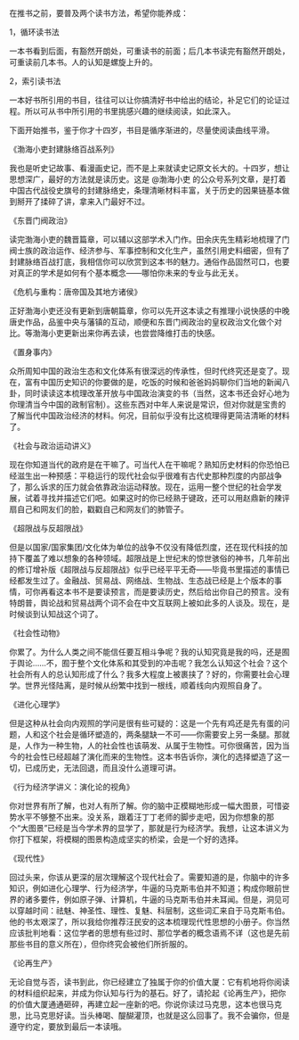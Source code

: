 在推书之前，要普及两个读书方法，希望你能养成：

1，循环读书法

一本书看到后面，有豁然开朗处，可重读书的前面；后几本书读完有豁然开朗处，可重读前几本书。人的认知是螺旋上升的。

2，索引读书法

一本好书所引用的书目，往往可以让你搞清好书中给出的结论，补足它们的论证过程。所以可从书中所引用的书里挑感兴趣的继续阅读，如此深入。



下面开始推书，鉴于你才十四岁，书目是循序渐进的，尽量使阅读曲线平滑。

《渤海小吏封建脉络百战系列》

我也是听史记故事、看漫画史记，而不是上来就读史记原文长大的。十四岁，想让思想深广，最好的方法就是读历史。这是 @渤海小吏 的公众号系列文章，是打着中国古代战役史旗号的封建脉络史，条理清晰材料丰富，关于历史的因果链基本做到掰开了揉碎了讲，拿来入门最好不过。



《东晋门阀政治》

读完渤海小吏的魏晋篇章，可以辅以这部学术入门作。田余庆先生精彩地梳理了门阀士族的政治运作、经济参与、军事控制和文化生产，虽然引用史料细密，但有了封建脉络百战打底，我相信你可以欣赏到这本书的魅力。通俗作品固然可口，也要对真正的学术是如何有个基本概念——哪怕你未来的专业与此无关。



《危机与重构：唐帝国及其地方诸侯》

正好渤海小吏还没有更新到唐朝篇章，你可以先开这本读之有推理小说快感的中晚唐史作品，品鉴中央与藩镇的互动，顺便和东晋门阀政治的皇权政治文化做个对比。等渤海小吏更新出来你再去读，也尝尝降维打击的快感。



《置身事内》

众所周知中国的政治生态和文化体系有很深远的传承性，但时代终究还是变了。现在，富有中国历史知识的你要做的是，吃饭的时候和爸爸妈妈聊你们当地的新闻八卦，同时读读这本梳理改革开放与中国政治演变的书（当然，这本书还会好心地为你理清当今中国的政制官制）。这些东西对中年人来说是常识，但对你就是宝贵的了解当代中国政治经济的材料。何况，目前似乎没有比这梳理得更简洁清晰的材料了。



《社会与政治运动讲义》

现在你知道当代的政府是在干嘛了。可当代人在干嘛呢？熟知历史材料的你恐怕已经滋生出一种预感：平稳运行的现代社会似乎很难有古代史那种烈度的内部战争了，那么诉求的压力就会依靠政治运动释放。现在，运用一整个世纪的社会学发展，试着寻找并描述它们吧。如果这时的你已经熟于键政，还可以用赵鼎新的辣评扇自己和网友们的脸，戳戳自己和网友们的肺管子。



《超限战与反超限战》

但是以国家/国家集团/文化体为单位的战争不仅没有降低烈度，还在现代科技的加持下覆盖了难以想象的各种领域。超限战是上世纪末的惊世骇俗的神书，几年前出的修订增补版《超限战与反超限战》似乎已经平平无奇——毕竟书里描述的事情已经都发生过了。金融战、贸易战、网络战、生物战、生态战已经是上个版本的事情，可你再看这本书不是要读预言，而是要读历史，然后给出你自己的预言。没有特朗普，舆论战和贸易战两个词不会在中文互联网上被如此多的人谈及。现在，是时候谈到认知战这个词了。



《社会性动物》

你累了。为什么人类之间不能信任要互相斗争呢？我的认知究竟是我的吗，还是囿于舆论……不，囿于整个文化体系和其受到的冲击呢？我怎么认知这个社会？这个社会所有人的总认知形成了什么？我多大程度上被裹挟了？好的，你需要社会心理学。世界光怪陆离，是时候从纷繁中找到一根线，顺着线向内观照自身了。



《进化心理学》

但是这种从社会向内观照的学问是很有些可疑的：这是一个先有鸡还是先有蛋的问题，人和这个社会是循环塑造的，两条腿缺一不可——你需要安上另一条腿。那就是，人作为一种生物，人的社会性也该萌发、从属于生物性。可你很痛苦，因为当今的社会性已经超越了演化而来的生物性。这本书告诉你，演化的选择塑造了这一切，已成历史，无法回退，而且没什么道理可讲。



《行为经济学讲义：演化论的视角》

你对世界有所了解，也对人有所了解。你的脑中正模糊地形成一幅大图景，可惜姿势水平不够整不出来。没关系，跟着汪丁丁老师的脚步走吧，因为你想象的那个“大图景”已经是当今学术界的显学了，那就是行为经济学。我想，让这本讲义为你打下框架，将模糊的图景构造成坚实的桥梁，会是一个好的选择。



《现代性》

回过头来，你该从更深的层次理解这个现代社会了。需要知道的是，你脑中的许多知识，例如进化心理学、行为经济学，牛逼的马克斯韦伯并不知道；构成你眼前世界的诸多要件，例如原子弹、计算机，牛逼的马克斯韦伯并未耳闻。但是，洞见可以穿越时间：祛魅、神圣性、理性、复魅、科层制，这些词汇来自于马克斯韦伯。他的书太艰深了，所以我给你推荐汪民安的这本梳理现代性思想的小册子。你当然应该批判地看：这位学者的思想有些过时、那位学者的概念语焉不详（这也是先前那些书目的意义所在），但你终究会被他们所折服的。



《论再生产》

无论自觉与否，读书到此，你已经建立了独属于你的价值大厦：它有机地将你阅读的材料组织起来，并成为你认知与行为的基石。好了，请抡起《论再生产》，把你的价值大厦通通砸碎，再建立起一座新的吧。你说你读过马克思，这本也很马克思，比马克思好读。当头棒喝、醍醐灌顶，也就是这么回事了。我不会骗你，但是遵守约定，要放到最后一本读哦。